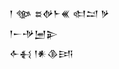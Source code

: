 <div class='block'>
<div class='line'>𒁹 𒀲 𒊺𒉻𒈨𒌍 𒊕𒁺 𒃻</div>
<div class='line'>𒁹𒀸𒋩𒅁𒉌</div>
<div class='line'>𒅆𒈬 𒁹𒀭𒆠𒅀</div>
</div>